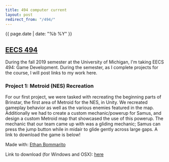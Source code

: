 ```yaml
---
title: 494 computer current
layout: post
redirect_from: "/494/"
---
```

{{ page.date | date: "%b %Y" }}
## [EECS 494]({{page.url}})

During the fall 2019 semester at the University of Michigan, I'm taking EECS 494: Game Development. During the semester, as I complete projects for the course, I will post links to my work here.

### **Project 1: Metroid (NES) Recreation**

For our first project, we were tasked with recreating the beginning parts of Brinstar, the first area of Metroid for the NES, in Unity. We recreated gameplay behavior as well as the various enemies featured in the map. Additionally we had to create a custom mechanic/powerup for Samus, and design a custom Metroid map that showcased the use of this powerup. The mechanic that our team came up with was a gliding mechanic; Samus can press the jump button while in midair to glide gently across large gaps. A link to download the game is below!

Made with: [Ethan Bommarito](mailto:bommare@umich.edu)

Link to download (for Windows and OSX): [here](/media/metroid.zip)
